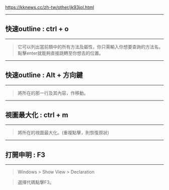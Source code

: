 https://kknews.cc/zh-tw/other/jk93jol.html

---
## 快速outline : ctrl + o
---
>它可以列出當前類中的所有方法及屬性，你只需輸入你想要查詢的方法名，點擊enter就能夠直接跳轉至你想去的位置。

---
## 快速outline : Alt + 方向鍵
---
>將所在的那一行及其內容，作移動。

---
## 視圖最大化 : ctrl + m
---
>將所在的視圖最大化。(重複點擊，則恢復原狀)

---
## 打開申明 : F3
---
>Windows > Show View > Declaration

>選擇代碼點擊F3。

